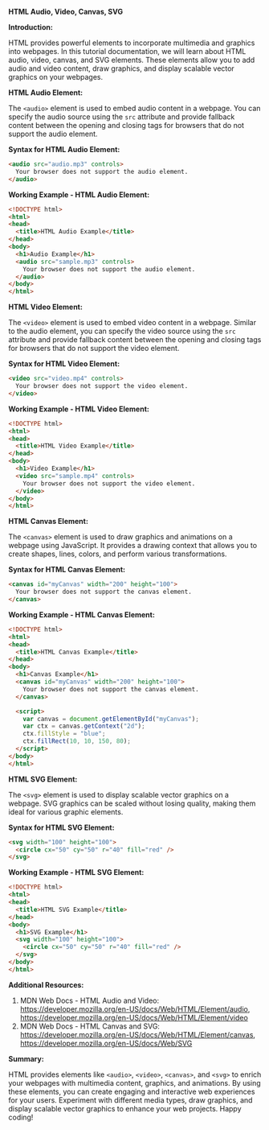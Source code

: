 **HTML Audio, Video, Canvas, SVG**

**Introduction:**

HTML provides powerful elements to incorporate multimedia and graphics into webpages. In this tutorial documentation, we will learn about HTML audio, video, canvas, and SVG elements. These elements allow you to add audio and video content, draw graphics, and display scalable vector graphics on your webpages.

**HTML Audio Element:**

The `<audio>` element is used to embed audio content in a webpage. You can specify the audio source using the `src` attribute and provide fallback content between the opening and closing tags for browsers that do not support the audio element.

**Syntax for HTML Audio Element:**

```html
<audio src="audio.mp3" controls>
  Your browser does not support the audio element.
</audio>
```

**Working Example - HTML Audio Element:**

```html
<!DOCTYPE html>
<html>
<head>
  <title>HTML Audio Example</title>
</head>
<body>
  <h1>Audio Example</h1>
  <audio src="sample.mp3" controls>
    Your browser does not support the audio element.
  </audio>
</body>
</html>
```

**HTML Video Element:**

The `<video>` element is used to embed video content in a webpage. Similar to the audio element, you can specify the video source using the `src` attribute and provide fallback content between the opening and closing tags for browsers that do not support the video element.

**Syntax for HTML Video Element:**

```html
<video src="video.mp4" controls>
  Your browser does not support the video element.
</video>
```

**Working Example - HTML Video Element:**

```html
<!DOCTYPE html>
<html>
<head>
  <title>HTML Video Example</title>
</head>
<body>
  <h1>Video Example</h1>
  <video src="sample.mp4" controls>
    Your browser does not support the video element.
  </video>
</body>
</html>
```

**HTML Canvas Element:**

The `<canvas>` element is used to draw graphics and animations on a webpage using JavaScript. It provides a drawing context that allows you to create shapes, lines, colors, and perform various transformations.

**Syntax for HTML Canvas Element:**

```html
<canvas id="myCanvas" width="200" height="100">
  Your browser does not support the canvas element.
</canvas>
```

**Working Example - HTML Canvas Element:**

```html
<!DOCTYPE html>
<html>
<head>
  <title>HTML Canvas Example</title>
</head>
<body>
  <h1>Canvas Example</h1>
  <canvas id="myCanvas" width="200" height="100">
    Your browser does not support the canvas element.
  </canvas>

  <script>
    var canvas = document.getElementById("myCanvas");
    var ctx = canvas.getContext("2d");
    ctx.fillStyle = "blue";
    ctx.fillRect(10, 10, 150, 80);
  </script>
</body>
</html>
```

**HTML SVG Element:**

The `<svg>` element is used to display scalable vector graphics on a webpage. SVG graphics can be scaled without losing quality, making them ideal for various graphic elements.

**Syntax for HTML SVG Element:**

```html
<svg width="100" height="100">
  <circle cx="50" cy="50" r="40" fill="red" />
</svg>
```

**Working Example - HTML SVG Element:**

```html
<!DOCTYPE html>
<html>
<head>
  <title>HTML SVG Example</title>
</head>
<body>
  <h1>SVG Example</h1>
  <svg width="100" height="100">
    <circle cx="50" cy="50" r="40" fill="red" />
  </svg>
</body>
</html>
```

**Additional Resources:**

1. MDN Web Docs - HTML Audio and Video: https://developer.mozilla.org/en-US/docs/Web/HTML/Element/audio, https://developer.mozilla.org/en-US/docs/Web/HTML/Element/video
2. MDN Web Docs - HTML Canvas and SVG: https://developer.mozilla.org/en-US/docs/Web/HTML/Element/canvas, https://developer.mozilla.org/en-US/docs/Web/SVG

**Summary:**

HTML provides elements like `<audio>`, `<video>`, `<canvas>`, and `<svg>` to enrich your webpages with multimedia content, graphics, and animations. By using these elements, you can create engaging and interactive web experiences for your users. Experiment with different media types, draw graphics, and display scalable vector graphics to enhance your web projects. Happy coding!